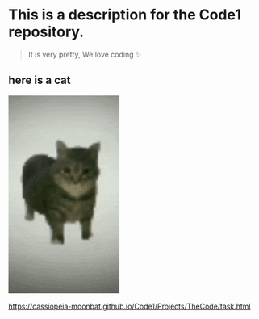 # This is a description for the Code1 repository.
> It is very pretty,
> We love coding ✨

## here is a cat
![](Projects/Hello/spinningcat.gif)


<https://cassiopeia-moonbat.github.io/Code1/Projects/TheCode/task.html>

